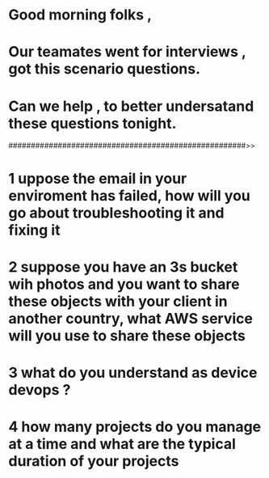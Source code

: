 # Good morning folks , 
# Our teamates went for interviews , got this scenario questions. 
# Can we help , to better undersatand these questions tonight. 
#####################################################>>
# 1 uppose the email in your enviroment has failed, how will you go about troubleshooting it and fixing it
# 2 suppose you have an 3s bucket wih photos and you want to share these objects with your client in another country, what AWS service will you use to share these objects
# 3  what do you understand as device devops ?
# 4  how many projects do you manage at a time and what are the typical duration of your projects
